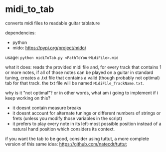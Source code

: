 # midi_to_tab
converts midi files to readable guitar tablature

dependencies:
- python
- mido: https://pypi.org/project/mido/

usage:
`python midiToTab.py <PathToYourMidiFile>.mid`

what it does:
reads the provided midi file and, for every track that contains 1 or more notes, if all of those notes can be played on a guitar in standard tuning, creates a .txt file that contains a valid (though probably not optimal) tab for that track.
the txt file will be named `MidiFile_TrackName.txt`.

why is it "not optimal"? or in other words, what am i going to implement if i keep working on this?
- it doesnt contain measure breaks
- it doesnt account for alternate tunings or different numbers of strings or frets (unless you modify those variables in the script)
- it prefers to play every note in its left-most possible position instead of a natural hand position which considers its context.

if you want the tab to be good, consider using tuttut, a more complete version of this same idea: https://github.com/natecdr/tuttut
